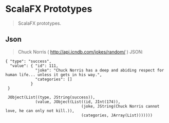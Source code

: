 ScalaFX Prototypes
==================
>ScalaFX prototypes.

Json
----
>Chuck Norris ( http://api.icndb.com/jokes/random/ ) JSON:

```
{ "type": "success",
  "value": { "id": 111,
             "joke": "Chuck Norris has a deep and abiding respect for human life... unless it gets in his way.",
             "categories": []
           }
 }

 JObject(List((type, JString(success)),
             (value, JObject(List((id, JInt(174)),
                                 (joke, JString(Chuck Norris cannot love, he can only not kill.)),
                                 (categories, JArray(List)))))))                                 
```